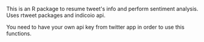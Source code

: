 This is an R package to resume tweet's info and perform sentiment analysis. Uses rtweet packages and indicoio api.

You need to have your own api key from twitter app in order to use this functions.
